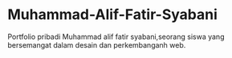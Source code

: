 # Muhammad-Alif-Fatir-Syabani
Portfolio pribadi Muhammad alif fatir syabani,seorang siswa yang bersemangat dalam desain dan perkembanganh web.

